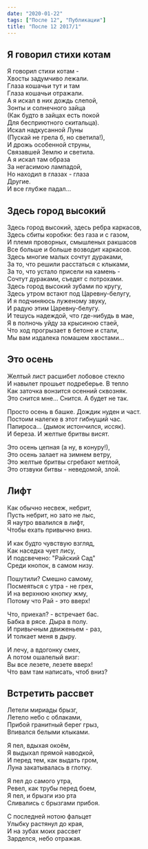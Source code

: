 ```yaml
---
date: "2020-01-22"
tags: ["После 12", "Публикации"]
title: "После 12 2017/1"
---
```


## Я говорил стихи котам

Я говорил стихи котам -<br>
Хвосты задумчиво лежали.<br>
Глаза кошачьи тут и там<br>
Глаза кошачьи отражали.<br>
А я искал в них дождь слепой,<br>
Зонты и солнечного зайца<br>
(Как будто в зайцах есть покой<br>
Для бесприютного скитальца).<br>
Искал надкусанной Луны<br>
(Пускай не грела б, но светила!),<br>
И дрожь особенной струны,<br>
Связавшей Землю и светила.<br>
А я искал там образа<br>
За негасимою лампадой,<br>
Но находил в глазах - глаза<br>
Другие.<br>
И все глубже падал...<br>

## Здесь город высокий

Здесь город высокий, здесь ребра каркасов,<br>
Здесь сбиты коробки: без газа и с газом,<br>
И племя проворных, смышленых ракшасов<br>
Все больше и больше возводит каркасов.<br>
Здесь многие малых сочтут дураками,<br>
За то, что решили расстаться с клыками,<br>
За то, что устало присели на камень -<br>
Сочтут дураками, съедят с потрохами.<br>
Здесь город высокий зубами по кругу,<br>
Здесь утром встают под Царевну-белугу,<br>
И я подчиняюсь луженому звуку,<br>
И радую этим Царевну-белугу.<br>
И тешусь надеждой, что где-нибудь в мае,<br>
Я в полночь уйду за крысиною стаей,<br>
Что ход прогрызает в бетоне и стали,<br>
Мы вам издалека помашем хвостами...<br>

## Это осень

Желтый лист расшибет лобовое стекло<br>
И навылет прошьет подреберье. В тепло<br>
Как заточка вонзится осенний сквозняк.<br>
Это снится мне... Снится. А будет не так.<br>

Просто осень в башке. Дождик нуден и част.<br>
Постоим налегке в этот гибнущий час.<br>
Папироса... (дымок истончился, иссяк).<br>
И береза. И желтые бритвы висят.<br>

Это осень цепная (а ну, в конуру!),<br>
Это осень залает на зимнем ветру,<br>
Это желтые бритвы сгребают метлой,<br>
Это отзвуки битвы - неведомой, злой.<br>

## Лифт

Как обычно несвеж, небрит,<br>
Пусть небрит, но зато не лыс,<br>
Я наутро ввалился в лифт,<br>
Чтобы ехать привычно вниз.<br>

И как будто чувствую взгляд,<br>
Как наседка чует лису,<br>
И подсвечено: "Райский Сад"<br>
Среди кнопок, в самом низу.<br>

Пошутили? Смешно самому,<br>
Посмеяться с утра - не грех,<br>
И на верхнюю кнопку жму,<br>
Потому что Рай - это вверх!<br>
 
Что, приехал? - встречает бас.<br>
Бабка в рясе. Дыра в полу.<br>
И привычным движеньем - раз,<br>
И толкает меня в дыру.<br>

И лечу, а вдогонку смех,<br>
А потом ошалелый визг:<br>
Вы все лезете, лезете вверх!<br>
Что вам там написать, чтоб вниз?<br>

## Встретить рассвет

Летели мириады брызг,<br>
Летело небо с облаками,<br>
Прибой гранитный берег грыз,<br>
Впивался белыми клыками.<br>

Я пел, вдыхая окоём,<br>
Я выдыхал прямой наводкой,<br>
И перед тем, как выдать гром,<br>
Луна закатывалась в глотку.<br>


Я пел до самого утра,<br>
Ревел, как трубы перед боем,<br>
Я пел, и брызги изо рта<br>
Сливались с брызгами прибоя.<br>

С последней нотою фальцет<br>
Улыбку растянул до края,<br>
И на зубах моих рассвет<br>
Зарделся, небо отражая.<br>